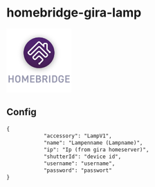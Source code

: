 # homebridge-gira-lamp

<img src="https://github.com/homebridge/branding/raw/latest/logos/homebridge-wordmark-logo-vertical.png" width="150">

## Config
````
{
            "accessory": "LampV1",
            "name": "Lampenname (Lampname)",
            "ip": "Ip (from gira homeserver)",
            "shutterId": "device id",
            "username": "username",
            "password": "passwort"
}
````

